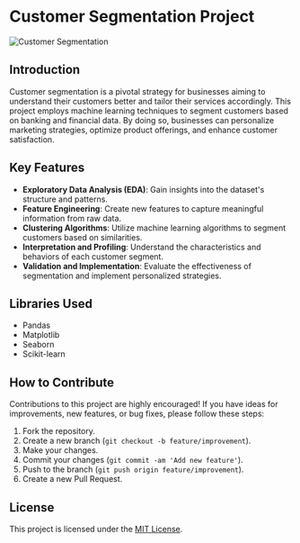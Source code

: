 # Customer Segmentation Project

![Customer Segmentation](https://image.freepik.com/free-photo/businessman-pointing-financial-report_53876-29556.jpg)

## Introduction

Customer segmentation is a pivotal strategy for businesses aiming to understand their customers better and tailor their services accordingly. This project employs machine learning techniques to segment customers based on banking and financial data. By doing so, businesses can personalize marketing strategies, optimize product offerings, and enhance customer satisfaction.

## Key Features

- **Exploratory Data Analysis (EDA)**: Gain insights into the dataset's structure and patterns.
- **Feature Engineering**: Create new features to capture meaningful information from raw data.
- **Clustering Algorithms**: Utilize machine learning algorithms to segment customers based on similarities.
- **Interpretation and Profiling**: Understand the characteristics and behaviors of each customer segment.
- **Validation and Implementation**: Evaluate the effectiveness of segmentation and implement personalized strategies.

## Libraries Used

- Pandas
- Matplotlib
- Seaborn
- Scikit-learn

## How to Contribute

Contributions to this project are highly encouraged! If you have ideas for improvements, new features, or bug fixes, please follow these steps:

1. Fork the repository.
2. Create a new branch (`git checkout -b feature/improvement`).
3. Make your changes.
4. Commit your changes (`git commit -am 'Add new feature'`).
5. Push to the branch (`git push origin feature/improvement`).
6. Create a new Pull Request.

## License

This project is licensed under the [MIT License](LICENSE).
